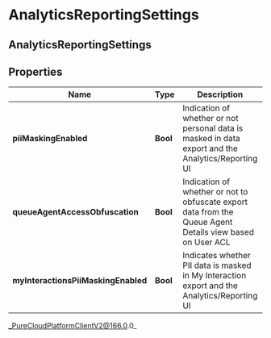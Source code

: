 # AnalyticsReportingSettings

## AnalyticsReportingSettings

## Properties

|Name | Type | Description | Notes|
|------------ | ------------- | ------------- | -------------|
| **piiMaskingEnabled** | **Bool** | Indication of whether or not personal data is masked in data export and the Analytics/Reporting UI | [optional] |
| **queueAgentAccessObfuscation** | **Bool** | Indication of whether or not to obfuscate export data from the Queue Agent Details view based on User ACL | [optional] |
| **myInteractionsPiiMaskingEnabled** | **Bool** | Indicates whether PII data is masked in My Interaction export and the Analytics/Reporting UI | [optional] |



_PureCloudPlatformClientV2@166.0.0_
